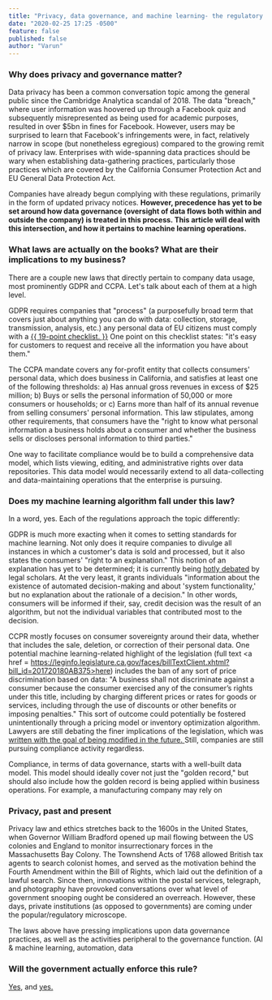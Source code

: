 ```yaml
---
title: "Privacy, data governance, and machine learning- the regulatory perspective"
date: "2020-02-25 17:25 -0500"
feature: false
published: false
author: "Varun"
---
```


### Why does privacy and governance matter?

Data privacy has been a common conversation topic among the general public since the Cambridge Analytica scandal of 2018. The data "breach," where user information was hoovered up through a Facebook quiz and subsequently misrepresented as being used for academic purposes, resulted in over $5bn in fines for Facebook. However, users may be surprised to learn that Facebook's infringements were, in fact, relatively narrow in scope (but nonetheless egregious) compared to the growing remit of privacy law. Enterprises with wide-spanning data practices should be wary when establishing data-gathering practices, particularly those practices which are covered by the California Consumer Protection Act and EU General Data Protection Act.

Companies have already begun complying with these regulations, primarily in the form of updated privacy notices. **However, precedence has yet to be set around how data governance (oversight of data flows both within and outside the company) is treated in this process. This article will deal with this intersection, and how it pertains to machine learning operations.** 

### What laws are actually on the books? What are their implications to my business?

There are a couple new laws that directly pertain to company data usage, most prominently GDPR and CCPA. Let's talk about each of them at a high level.

GDPR requires companies that "process" (a purposefully broad term that covers just about anything you can do with data: collection, storage, transmission, analysis, etc.) any personal data of EU citizens must comply with a <a href=https://gdpr.eu/checklist/>{{ 19-point checklist. }}</a> One point on this checklist states: "it's easy for customers to request and receive all the information you have about them." 

The CCPA mandate covers any for-profit entity that collects consumers' personal data, which does business in California, and satisfies at least one of the following thresholds: a) Has annual gross revenues in excess of $25 million; b) Buys or sells the personal information of 50,000 or more consumers or households; or c) Earns more than half of its annual revenue from selling consumers' personal information. This law stipulates, among other requirements, that consumers have the "right to know what personal information a business holds about a consumer and whether the business sells or discloses personal information to third parties."

One way to facilitate compliance would be to build a comprehensive data model, which lists viewing, editing, and administrative rights over data repositories. This data model would necessarily extend to all data-collecting and data-maintaining operations that the enterprise is pursuing.

### Does my machine learning algorithm fall under this law?

In a word, yes. Each of the regulations approach the topic differently:

GDPR is much more exacting when it comes to setting standards for machine learning. Not only does it require companies to divulge all instances in which a customer's data is sold and processed, but it also states the consumers' "right to an explanation." This notion of an explanation has yet to be determined; it is currently being <a href = https://www.kdnuggets.com/2018/03/gdpr-machine-learning-illegal.html>hotly debated</a> by legal scholars. At the very least, it grants individuals "information about the existence of automated decision-making and about 'system functionality,' but no explanation about the rationale of a decision." In other words, consumers will be informed if their, say, credit decision was the result of an algorithm, but not the individual variables that contributed most to the decision.

CCPR mostly focuses on consumer sovereignty around their data, whether that includes the sale, deletion, or correction of their personal data. One potential machine learning-related highlight of the legislation (full text <a href = https://leginfo.legislature.ca.gov/faces/billTextClient.xhtml?bill_id=201720180AB375>here</a>) includes the ban of any sort of price discrimination based on data: "A business shall not discriminate against a consumer because the consumer exercised any of the consumer’s rights under this title, including by charging different prices or rates for goods or services, including through the use of discounts or other benefits or imposing penalties." This sort of outcome could potentially be fostered unintentionally through a pricing model or inventory optimization algorithm. Lawyers are still debating the finer implications of the legislation, which was <a href = https://blog.ericgoldman.org/archives/2019/12/some-lessons-learned-from-the-california-consumer-privacy-act-ccpa-18-months-in-part-2-of-3.htm> written with the goal of being modified in the future. </a> Still, companies are still pursuing compliance activity regardless.

Compliance, in terms of data governance, starts with a well-built data model. This model should ideally cover not just the "golden record," but should also include how the golden record is being applied within business operations. For example, a manufacturing company may rely on   




### Privacy, past and present

Privacy law and ethics stretches back to the 1600s in the United States, when Governor William Bradford opened up mail flowing between the US colonies and England to monitor insurrectionary forces in the Massachusetts Bay Colony. The Townshend Acts of 1768 allowed British tax agents to search colonist homes, and served as the motivation behind the Fourth Amendment within the Bill of Rights, which laid out the definition of a lawful search. Since then, innovations within the postal services, telegraph, and photography have provoked conversations over what level of government snooping ought be considered an overreach. However, these days, private institutions (as opposed to governments) are coming under the popular/regulatory microscope. 

The laws above have pressing implications upon data governance practices, as well as the activities peripheral to the governance function. (AI & machine learning, automation, data 

### Will the government actually enforce this rule?

<a href = https://www.oag.ca.gov/privacy/privacy-enforcement-actions> Yes</a>, and <a href = https://www.enforcementtracker.com/?> yes. </a>
